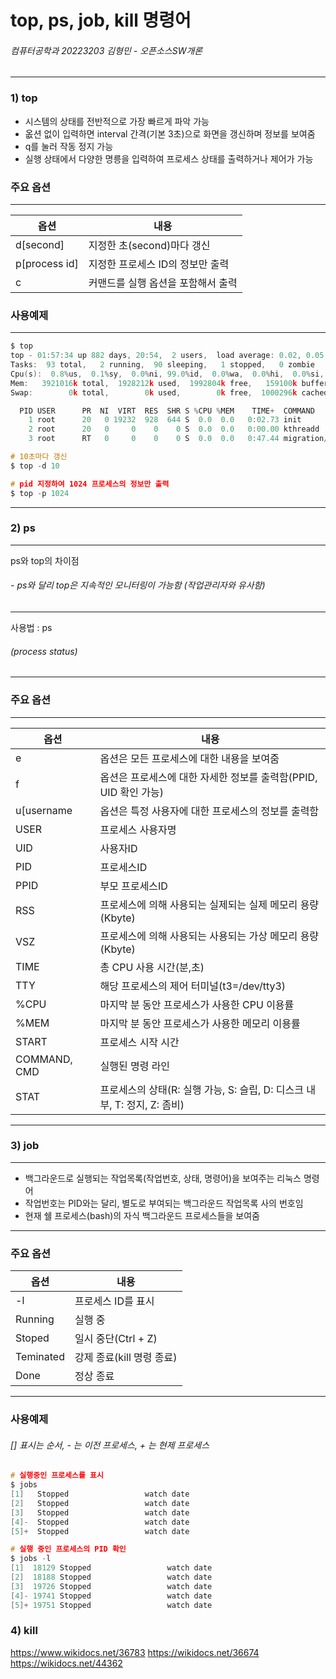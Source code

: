 # top, ps, job, kill 명령어
###### 컴퓨터공학과 20223203 김형민 - 오픈소스SW개론
---
### **1) top**

+ 시스템의 상태를 전반적으로 가장 빠르게 파악 가능
+ 옶션 없이 입력하면 interval 간격(기본 3초)으로 화면을 갱신하며 정보를 보여줌
+ q를 눌러 작동 정지 가능
+ 실행 상태에서 다양한 명릉을 입력하여 프로세스 상태를 출력하거나 제어가 가능

### 주요 옵션 
---
|옵션|내용|
|---|---|
|d[second]|지정한 초(second)마다 갱신|
|p[process id]|지정한 프로세스 ID의 정보만 출력|
|c|커맨드를 실행 옵션을 포함해서 출력|

### 사용예제
---
```c 
$ top
top - 01:57:34 up 882 days, 20:54,  2 users,  load average: 0.02, 0.05, 0.05
Tasks:  93 total,   2 running,  90 sleeping,   1 stopped,   0 zombie
Cpu(s):  0.8%us,  0.1%sy,  0.0%ni, 99.0%id,  0.0%wa,  0.0%hi,  0.0%si,  0.1%st
Mem:   3921016k total,  1928212k used,  1992804k free,   159100k buffers
Swap:        0k total,        0k used,        0k free,  1000296k cached

  PID USER      PR  NI  VIRT  RES  SHR S %CPU %MEM    TIME+  COMMAND                                                                                                                                                                                                         
    1 root      20   0 19232  928  644 S  0.0  0.0   0:02.73 init                                                                                                                                                                                                             
    2 root      20   0     0    0    0 S  0.0  0.0   0:00.00 kthreadd                                                                                                                                                                                                         
    3 root      RT   0     0    0    0 S  0.0  0.0   0:47.44 migration/0   

# 10초마다 갱신 
$ top -d 10

# pid 지정하여 1024 프로세스의 정보만 출력 
$ top -p 1024 
```
---
### **2) ps**
---
ps와 top의 차이점
###### - ps와 달리 top은 지속적인 모니터링이 가능함 (작업관리자와 유사함)
---
사용법 : ps
###### (process status)
---
### 주요 옵션
---
|옵션|내용|
|---|---|
|e|옵션은 모든 프로세스에 대한 내용을 보여줌|
|f|옵션은 프로세스에 대한 자세한 정보를 출력함(PPID, UID 확인 가능)|
|u[username|옵션은 특정 사용자에 대한 프로세스의 정보를 출력함|
|USER|프로세스 사용자명|
|UID|사용자ID|
|PID|프로세스ID|
|PPID|부모 프로세스ID|
|RSS|프로세스에 의해 사용되는 실제되는 실제 메모리 용량(Kbyte)|
|VSZ|프로세스에 의해 사용되는 사용되는 가상 메모리 용량(Kbyte)|
|TIME|총 CPU 사용 시간(분,초)|
|TTY|해당 프로세스의 제어 터미널(t3=/dev/tty3)|
|%CPU|마지막 분 동안 프로세스가 사용한 CPU 이용률|
|%MEM|마지막 분 동안 프로세스가 사용한 메모리 이용률|
|START|프로세스 시작 시간|
|COMMAND, CMD|실행된 명령 라인|
|STAT|프로세스의 상태(R: 실행 가능, S: 슬립, D: 디스크 내부, T: 정지, Z: 좀비)|
---
### **3) job**
---
+ 백그라운드로 실행되는 작업목록(작업번호, 상태, 명령어)을 보여주는 리눅스 명령어
+ 작업번호는 PID와는 달리, 별도로 부여되는 백그라운드 작업목록 사의 번호임
+ 현재 쉘 프로세스(bash)의 자식 백그라운드 프로세스들을 보여줌
---
### 주요 옵션
|옵션|내용|
|---|---|
|-l|프로세스 ID를 표시|
|Running|실행 중|
|Stoped|일시 중단(Ctrl + Z)|
|Teminated|강제 종료(kill 명령 종료)|
|Done|정상 종료|
---
### 사용예제
###### [] 표시는 순서, - 는 이전 프로세스, + 는 현제 프로세스
```c
# 실행중인 프로세스를 표시 
$ jobs 
[1]   Stopped                 watch date
[2]   Stopped                 watch date
[3]   Stopped                 watch date
[4]-  Stopped                 watch date
[5]+  Stopped                 watch date

# 실행 중인 프로세스의 PID 확인 
$ jobs -l
[1]  18129 Stopped                 watch date
[2]  18188 Stopped                 watch date
[3]  19726 Stopped                 watch date
[4]- 19741 Stopped                 watch date
[5]+ 19751 Stopped                 watch date
```

### **4) kill**


https://www.wikidocs.net/36783
https://wikidocs.net/36674
https://wikidocs.net/44362
